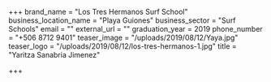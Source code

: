 +++
brand_name = "Los Tres Hermanos Surf School"
business_location_name = "Playa Guiones"
business_sector = "Surf Schools"
email = ""
external_url = ""
graduation_year = 2019
phone_number = "+506 8712 9401"
teaser_image = "/uploads/2019/08/12/Yaya.jpg"
teaser_logo = "/uploads/2019/08/12/los-tres-hermanos-1.jpg"
title = "Yaritza Sanabria Jimenez"

+++
